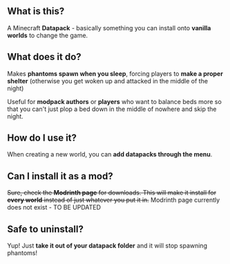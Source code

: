 ## What is this?
A Minecraft **Datapack** - basically something you can install onto **vanilla worlds** to change the game.
## What does it do?
Makes **phantoms spawn when you sleep**, forcing players to **make a proper shelter** (otherwise you get woken up and attacked in the middle of the night)

Useful for **modpack authors** or **players** who want to balance beds more so that you can't just plop a bed down in the middle of nowhere and skip the night.
## How do I use it?
When creating a new world, you can **add datapacks through the menu**.
## Can I install it as a mod?
~~Sure, check the **Modrinth page** for downloads. This will make it install for **every world** instead of just whatever you put it in.~~
Modrinth page currently does not exist - TO BE UPDATED
## Safe to uninstall?
Yup! Just **take it out of your datapack folder** and it will stop spawning phantoms!
